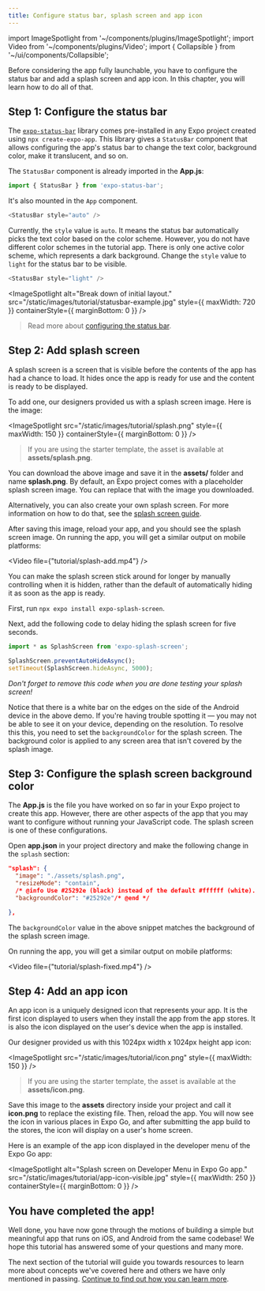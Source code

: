 ```yaml
---
title: Configure status bar, splash screen and app icon
---
```


import ImageSpotlight from '~/components/plugins/ImageSpotlight';
import Video from '~/components/plugins/Video';
import { Collapsible } from '~/ui/components/Collapsible';

Before considering the app fully launchable, you have to configure the status bar and add a splash screen and app icon. In this chapter, you will learn how to do all of that.

## Step 1: Configure the status bar

The [`expo-status-bar`](/versions/latest/sdk/status-bar/) library comes pre-installed in any Expo project created using `npx create-expo-app`. This library gives a `StatusBar` component that allows configuring the app's status bar to change the text color, background color, make it translucent, and so on.

The `StatusBar` component is already imported in the **App.js**:

```js
import { StatusBar } from 'expo-status-bar';
```

It's also mounted in the `App` component.

```js
<StatusBar style="auto" />
```

Currently, the `style` value is `auto`. It means the status bar automatically picks the text color based on the color scheme. However, you do not have different color schemes in the tutorial app. There is only one active color scheme, which represents a dark background. Change the `style` value to `light` for the status bar to be visible.

```js
<StatusBar style="light" />
```

<ImageSpotlight alt="Break down of initial layout." src="/static/images/tutorial/statusbar-example.jpg" style={{ maxWidth: 720 }} containerStyle={{ marginBottom: 0 }} />

> Read more about [configuring the status bar](https://docs.expo.dev/guides/configuring-statusbar/).

## Step 2: Add splash screen

A splash screen is a screen that is visible before the contents of the app has had a chance to load. It hides once the app is ready for use and the content is ready to be displayed.

To add one, our designers provided us with a splash screen image. Here is the image:

<ImageSpotlight src="/static/images/tutorial/splash.png" style={{ maxWidth: 150 }} containerStyle={{ marginBottom: 0 }} />

> If you are using the starter template, the asset is available at **assets/splash.png**.

You can download the above image and save it in the **assets/** folder and name **splash.png**. By default, an Expo project comes with a placeholder splash screen image. You can replace that with the image you downloaded.

Alternatively, you can also create your own splash screen. For more information on how to do that, see the [splash screen guide](/guides/splash-screens/).

After saving this image, reload your app, and you should see the splash screen image. On running the app, you will get a similar output on mobile platforms:

<Video file={"tutorial/splash-add.mp4"} />

<Collapsible summary="Is the app loading too quickly for you to get a good look at the splash screen?">

You can make the splash screen stick around for longer by manually controlling when it is hidden, rather than the default of automatically hiding it as soon as the app is ready.

First, run `npx expo install expo-splash-screen`.

Next, add the following code to delay hiding the splash screen for five seconds.

```js
import * as SplashScreen from 'expo-splash-screen';

SplashScreen.preventAutoHideAsync();
setTimeout(SplashScreen.hideAsync, 5000);
```

_Don't forget to remove this code when you are done testing your splash screen!_

</Collapsible>

Notice that there is a white bar on the edges on the side of the Android device in the above demo. If you're having trouble spotting it &mdash; you may not be able to see it on your device, depending on the resolution. To resolve this this, you need to set the `backgroundColor` for the splash screen. The background color is applied to any screen area that isn't covered by the splash image.

## Step 3: Configure the splash screen background color

The **App.js** is the file you have worked on so far in your Expo project to create this app. However, there are other aspects of the app that you may want to configure without running your JavaScript code. The splash screen is one of these configurations.

Open **app.json** in your project directory and make the following change in the `splash` section:

<!-- prettier-ignore -->
```json
"splash": {
  "image": "./assets/splash.png",
  "resizeMode": "contain",
  /* @info Use #25292e (black) instead of the default #ffffff (white). */
  "backgroundColor": "#25292e"/* @end */

},
```

The `backgroundColor` value in the above snippet matches the background of the splash screen image.

On running the app, you will get a similar output on mobile platforms:

<Video file={"tutorial/splash-fixed.mp4"} />

## Step 4: Add an app icon

An app icon is a uniquely designed icon that represents your app. It is the first icon displayed to users when they install the app from the app stores. It is also the icon displayed on the user's device when the app is installed.

Our designer provided us with this 1024px width x 1024px height app icon:

<ImageSpotlight src="/static/images/tutorial/icon.png" style={{ maxWidth: 150 }} />

> If you are using the starter template, the asset is available at the **assets/icon.png**.

Save this image to the **assets** directory inside your project and call it **icon.png** to replace the existing file. Then, reload the app. You will now see the icon in various places in Expo Go, and after submitting the app build to the stores, the icon will display on a user's home screen.

Here is an example of the app icon displayed in the developer menu of the Expo Go app:

<ImageSpotlight alt="Splash screen on Developer Menu in Expo Go app." src="/static/images/tutorial/app-icon-visible.jpg" style={{ maxWidth: 250 }} containerStyle={{ marginBottom: 0 }} />

## You have completed the app!

Well done, you have now gone through the motions of building a simple but meaningful app that runs on iOS, and Android from the same codebase! We hope this tutorial has answered some of your questions and many more.

The next section of the tutorial will guide you towards resources to learn more about concepts we've covered here and others we have only mentioned in passing. [Continue to find out how you can learn more](/tutorial/follow-up).
